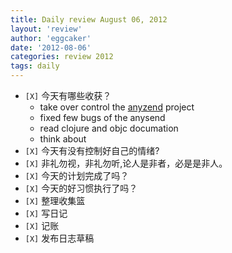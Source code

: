 ```yaml
---
title: Daily review August 06, 2012 
layout: 'review'
author: 'eggcaker'
date: '2012-08-06'
categories: review 2012
tags: daily
---
```



  * `[X]` 今天有哪些收获？ 
    * take over control the [anyzend](https://play.google.com/store/apps/details?id=adylitica.android.anysend&feature=search_result&hl=en) project 
    * fixed few bugs of the anysend 
    * read clojure and objc documation 
    * think about 
  * `[X]` 今天有没有控制好自己的情绪? 
  * `[X]` 非礼勿视，非礼勿听,论人是非者，必是是非人。 
  * `[X]` 今天的计划完成了吗？ 
  * `[X]` 今天的好习惯执行了吗？ 
  * `[X]` 整理收集篮 
  * `[X]` 写日记 
  * `[X]` 记账 
  * `[X]` 发布日志草稿 

